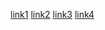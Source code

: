 [link1](https://lcarlos07.github.io/TrabalhosPC/index.html)
[link2](http://127.0.0.1:5500/paragrafoindex.html)
[link3](http://127.0.0.1:5500/horarioindex.html)
[link4](http://127.0.0.1:5500/imagensindex.html)
